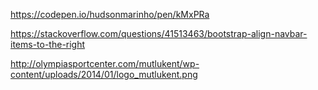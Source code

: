 https://codepen.io/hudsonmarinho/pen/kMxPRa

https://stackoverflow.com/questions/41513463/bootstrap-align-navbar-items-to-the-right

http://olympiasportcenter.com/mutlukent/wp-content/uploads/2014/01/logo_mutlukent.png